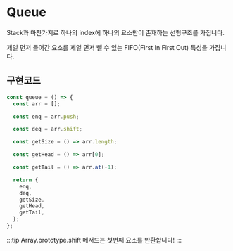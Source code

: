 # Queue

Stack과 마찬가지로 하나의 index에 하나의 요소만이 존재하는 선형구조를 가집니다.

제일 먼저 들어간 요소를 제일 먼저 뺄 수 있는 FIFO(First In First Out) 특성을 가집니다.

## 구현코드

```js
const queue = () => {
  const arr = [];

  const enq = arr.push;

  const deq = arr.shift;

  const getSize = () => arr.length;

  const getHead = () => arr[0];

  const getTail = () => arr.at(-1);

  return {
    enq,
    deq,
    getSize,
    getHead,
    getTail,
  };
};
```

:::tip
Array.prototype.shift 메서드는 첫번째 요소를 반환합니다!
:::
